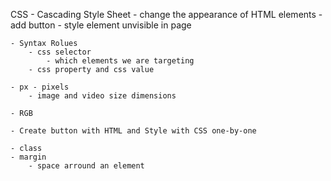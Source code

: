 CSS
    - Cascading Style Sheet
        - change the appearance of HTML elements
        - add button
        - style element unvisible in page

    - Syntax Rolues
        - css selector
            - which elements we are targeting
        - css property and css value
    
    - px - pixels
        - image and video size dimensions

    - RGB

    - Create button with HTML and Style with CSS one-by-one

    - class
    - margin
        - space arround an element